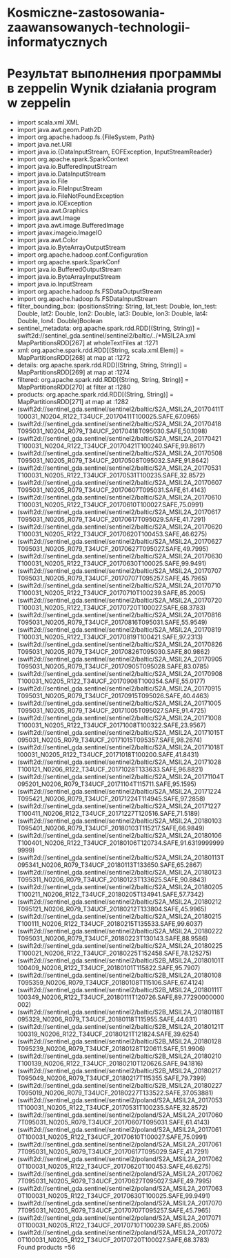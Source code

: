 # Kosmiczne-zastosowania-zaawansowanych-technologii-informatycznych
# Результат выполнения программы в zeppelin Wynik działania program w zeppelin

- import scala.xml.XML
- import java.awt.geom.Path2D
- import org.apache.hadoop.fs.{FileSystem, Path}
- import java.net.URI
- import java.io.{DataInputStream, EOFException, InputStreamReader}
- import org.apache.spark.SparkContext
- import java.io.BufferedInputStream
- import java.io.DataInputStream
- import java.io.File
- import java.io.FileInputStream
- import java.io.FileNotFoundException
- import java.io.IOException
- import java.awt.Graphics
- import java.awt.Image
- import java.awt.image.BufferedImage
- import javax.imageio.ImageIO
- import java.awt.Color
- import java.io.ByteArrayOutputStream
- import org.apache.hadoop.conf.Configuration
- import org.apache.spark.SparkConf
- import java.io.BufferedOutputStream
- import java.io.ByteArrayInputStream
- import java.io.InputStream
- import org.apache.hadoop.fs.FSDataOutputStream
- import org.apache.hadoop.fs.FSDataInputStream
- filter_bounding_box: (positionsString: String, lat_test: Double, lon_test: Double, lat2: Double, lon2: Double, lat3: Double, lon3: Double, lat4: Double, lon4: Double)Boolean
- sentinel_metadata: org.apache.spark.rdd.RDD[(String, String)] = swift2d://sentinel_gda.sentinel/sentinel2/baltic/../*MSIL2A.xml MapPartitionsRDD[267] at wholeTextFiles at <console>:1271
- xml: org.apache.spark.rdd.RDD[(String, scala.xml.Elem)] = MapPartitionsRDD[268] at map at <console>:1272
- details: org.apache.spark.rdd.RDD[(String, String, String)] = MapPartitionsRDD[269] at map at <console>:1274
- filtered: org.apache.spark.rdd.RDD[(String, String, String)] = MapPartitionsRDD[270] at filter at <console>:1280
- products: org.apache.spark.rdd.RDD[(String, String)] = MapPartitionsRDD[271] at map at <console>:1282
- (swift2d://sentinel_gda.sentinel/sentinel2/baltic/S2A_MSIL2A_20170411T100031_N0204_R122_T34UCF_20170411T100025.SAFE,67.0965)
- (swift2d://sentinel_gda.sentinel/sentinel2/baltic/S2A_MSIL2A_20170418T095031_N0204_R079_T34UCF_20170418T095030.SAFE,50.1098)
- (swift2d://sentinel_gda.sentinel/sentinel2/baltic/S2A_MSIL2A_20170421T100031_N0204_R122_T34UCF_20170421T100240.SAFE,99.8617)
- (swift2d://sentinel_gda.sentinel/sentinel2/baltic/S2A_MSIL2A_20170508T095031_N0205_R079_T34UCF_20170508T095032.SAFE,91.8642)
- (swift2d://sentinel_gda.sentinel/sentinel2/baltic/S2A_MSIL2A_20170531T100031_N0205_R122_T34UCF_20170531T100235.SAFE,32.8572)
- (swift2d://sentinel_gda.sentinel/sentinel2/baltic/S2A_MSIL2A_20170607T095031_N0205_R079_T34UCF_20170607T095031.SAFE,61.4143)
- (swift2d://sentinel_gda.sentinel/sentinel2/baltic/S2A_MSIL2A_20170610T100031_N0205_R122_T34UCF_20170610T100027.SAFE,75.0991)
- (swift2d://sentinel_gda.sentinel/sentinel2/baltic/S2A_MSIL2A_20170617T095031_N0205_R079_T34UCF_20170617T095029.SAFE,41.7291)
- (swift2d://sentinel_gda.sentinel/sentinel2/baltic/S2A_MSIL2A_20170620T100031_N0205_R122_T34UCF_20170620T100453.SAFE,46.6275)
- (swift2d://sentinel_gda.sentinel/sentinel2/baltic/S2A_MSIL2A_20170627T095031_N0205_R079_T34UCF_20170627T095027.SAFE,49.7995)
- (swift2d://sentinel_gda.sentinel/sentinel2/baltic/S2A_MSIL2A_20170630T100031_N0205_R122_T34UCF_20170630T100025.SAFE,99.9491)
- (swift2d://sentinel_gda.sentinel/sentinel2/baltic/S2A_MSIL2A_20170707T095031_N0205_R079_T34UCF_20170707T095257.SAFE,45.7965)
- (swift2d://sentinel_gda.sentinel/sentinel2/baltic/S2A_MSIL2A_20170710T100031_N0205_R122_T34UCF_20170710T100239.SAFE,85.2005)
- (swift2d://sentinel_gda.sentinel/sentinel2/baltic/S2A_MSIL2A_20170720T100031_N0205_R122_T34UCF_20170720T100027.SAFE,68.3783)
- (swift2d://sentinel_gda.sentinel/sentinel2/baltic/S2A_MSIL2A_20170816T095031_N0205_R079_T34UCF_20170816T095031.SAFE,55.9549)
- (swift2d://sentinel_gda.sentinel/sentinel2/baltic/S2A_MSIL2A_20170819T100031_N0205_R122_T34UCF_20170819T100421.SAFE,97.2313)
- (swift2d://sentinel_gda.sentinel/sentinel2/baltic/S2A_MSIL2A_20170826T095031_N0205_R079_T34UCF_20170826T095030.SAFE,80.9862)
- (swift2d://sentinel_gda.sentinel/sentinel2/baltic/S2A_MSIL2A_20170905T095031_N0205_R079_T34UCF_20170905T095028.SAFE,83.0785)
- (swift2d://sentinel_gda.sentinel/sentinel2/baltic/S2A_MSIL2A_20170908T100031_N0205_R122_T34UCF_20170908T100354.SAFE,55.0177)
- (swift2d://sentinel_gda.sentinel/sentinel2/baltic/S2A_MSIL2A_20170915T095031_N0205_R079_T34UCF_20170915T095026.SAFE,40.4463)
- (swift2d://sentinel_gda.sentinel/sentinel2/baltic/S2A_MSIL2A_20171005T095031_N0205_R079_T34UCF_20171005T095027.SAFE,91.4725)
- (swift2d://sentinel_gda.sentinel/sentinel2/baltic/S2A_MSIL2A_20171008T100031_N0205_R122_T34UCF_20171008T100322.SAFE,23.9567)
- (swift2d://sentinel_gda.sentinel/sentinel2/baltic/S2A_MSIL2A_20171015T095031_N0205_R079_T34UCF_20171015T095357.SAFE,98.2674)
- (swift2d://sentinel_gda.sentinel/sentinel2/baltic/S2A_MSIL2A_20171018T100031_N0205_R122_T34UCF_20171018T100200.SAFE,41.8431)
- (swift2d://sentinel_gda.sentinel/sentinel2/baltic/S2A_MSIL2A_20171028T100121_N0206_R122_T34UCF_20171028T133633.SAFE,96.8821)
- (swift2d://sentinel_gda.sentinel/sentinel2/baltic/S2A_MSIL2A_20171104T095201_N0206_R079_T34UCF_20171104T115711.SAFE,95.1595)
- (swift2d://sentinel_gda.sentinel/sentinel2/baltic/S2A_MSIL2A_20171224T095421_N0206_R079_T34UCF_20171224T114945.SAFE,97.2858)
- (swift2d://sentinel_gda.sentinel/sentinel2/baltic/S2A_MSIL2A_20171227T100411_N0206_R122_T34UCF_20171227T120516.SAFE,71.5189)
- (swift2d://sentinel_gda.sentinel/sentinel2/baltic/S2A_MSIL2A_20180103T095401_N0206_R079_T34UCF_20180103T115217.SAFE,66.9849)
- (swift2d://sentinel_gda.sentinel/sentinel2/baltic/S2A_MSIL2A_20180106T100401_N0206_R122_T34UCF_20180106T120734.SAFE,91.63199999999999)
- (swift2d://sentinel_gda.sentinel/sentinel2/baltic/S2A_MSIL2A_20180113T095341_N0206_R079_T34UCF_20180113T133650.SAFE,65.2867)
- (swift2d://sentinel_gda.sentinel/sentinel2/baltic/S2A_MSIL2A_20180123T095311_N0206_R079_T34UCF_20180123T133625.SAFE,90.8843)
- (swift2d://sentinel_gda.sentinel/sentinel2/baltic/S2A_MSIL2A_20180205T100211_N0206_R122_T34UCF_20180205T134941.SAFE,57.7342)
- (swift2d://sentinel_gda.sentinel/sentinel2/baltic/S2A_MSIL2A_20180212T095121_N0206_R079_T34UCF_20180212T133804.SAFE,45.9965)
- (swift2d://sentinel_gda.sentinel/sentinel2/baltic/S2A_MSIL2A_20180215T100111_N0206_R122_T34UCF_20180215T135533.SAFE,99.6037)
- (swift2d://sentinel_gda.sentinel/sentinel2/baltic/S2A_MSIL2A_20180222T095031_N0206_R079_T34UCF_20180223T130143.SAFE,88.9586)
- (swift2d://sentinel_gda.sentinel/sentinel2/baltic/S2A_MSIL2A_20180225T100021_N0206_R122_T34UCF_20180225T152458.SAFE,78.125275)
- (swift2d://sentinel_gda.sentinel/sentinel2/baltic/S2B_MSIL2A_20180101T100409_N0206_R122_T34UCF_20180101T115822.SAFE,95.7907)
- (swift2d://sentinel_gda.sentinel/sentinel2/baltic/S2B_MSIL2A_20180108T095359_N0206_R079_T34UCF_20180108T115106.SAFE,67.4124)
- (swift2d://sentinel_gda.sentinel/sentinel2/baltic/S2B_MSIL2A_20180111T100349_N0206_R122_T34UCF_20180111T120726.SAFE,89.77290000000002)
- (swift2d://sentinel_gda.sentinel/sentinel2/baltic/S2B_MSIL2A_20180118T095329_N0206_R079_T34UCF_20180118T115955.SAFE,44.631)
- (swift2d://sentinel_gda.sentinel/sentinel2/baltic/S2B_MSIL2A_20180121T100319_N0206_R122_T34UCF_20180121T121824.SAFE,39.6254)
- (swift2d://sentinel_gda.sentinel/sentinel2/baltic/S2B_MSIL2A_20180128T095239_N0206_R079_T34UCF_20180128T120611.SAFE,51.9906)
- (swift2d://sentinel_gda.sentinel/sentinel2/baltic/S2B_MSIL2A_20180210T100139_N0206_R122_T34UCF_20180210T120626.SAFE,94.1816)
- (swift2d://sentinel_gda.sentinel/sentinel2/baltic/S2B_MSIL2A_20180217T095049_N0206_R079_T34UCF_20180217T115355.SAFE,79.7399)
- (swift2d://sentinel_gda.sentinel/sentinel2/baltic/S2B_MSIL2A_20180227T095019_N0206_R079_T34UCF_20180227T133522.SAFE,37.053881)
- (swift2d://sentinel_gda.sentinel/sentinel2/poland/S2A_MSIL2A_20170531T100031_N0205_R122_T34UCF_20170531T100235.SAFE,32.8572)
- (swift2d://sentinel_gda.sentinel/sentinel2/poland/S2A_MSIL2A_20170607T095031_N0205_R079_T34UCF_20170607T095031.SAFE,61.4143)
- (swift2d://sentinel_gda.sentinel/sentinel2/poland/S2A_MSIL2A_20170610T100031_N0205_R122_T34UCF_20170610T100027.SAFE,75.0991)
- (swift2d://sentinel_gda.sentinel/sentinel2/poland/S2A_MSIL2A_20170617T095031_N0205_R079_T34UCF_20170617T095029.SAFE,41.7291)
- (swift2d://sentinel_gda.sentinel/sentinel2/poland/S2A_MSIL2A_20170620T100031_N0205_R122_T34UCF_20170620T100453.SAFE,46.6275)
- (swift2d://sentinel_gda.sentinel/sentinel2/poland/S2A_MSIL2A_20170627T095031_N0205_R079_T34UCF_20170627T095027.SAFE,49.7995)
- (swift2d://sentinel_gda.sentinel/sentinel2/poland/S2A_MSIL2A_20170630T100031_N0205_R122_T34UCF_20170630T100025.SAFE,99.9491)
- (swift2d://sentinel_gda.sentinel/sentinel2/poland/S2A_MSIL2A_20170707T095031_N0205_R079_T34UCF_20170707T095257.SAFE,45.7965)
- (swift2d://sentinel_gda.sentinel/sentinel2/poland/S2A_MSIL2A_20170710T100031_N0205_R122_T34UCF_20170710T100239.SAFE,85.2005)
- (swift2d://sentinel_gda.sentinel/sentinel2/poland/S2A_MSIL2A_20170720T100031_N0205_R122_T34UCF_20170720T100027.SAFE,68.3783)
Found products =56

